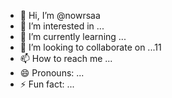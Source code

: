 - 👋 Hi, I’m @nowrsaa
- 👀 I’m interested in ...
- 🌱 I’m currently learning ...
- 💞️ I’m looking to collaborate on ...11
- 📫 How to reach me ...
- 😄 Pronouns: ...
- ⚡ Fun fact: ...

<!---
nowrsaa/nowrsaa is a ✨ special ✨ repository because its `README.md` (this file) appears on your GitHub profile.
You can click the Preview link to take a look at your changes.
--->

